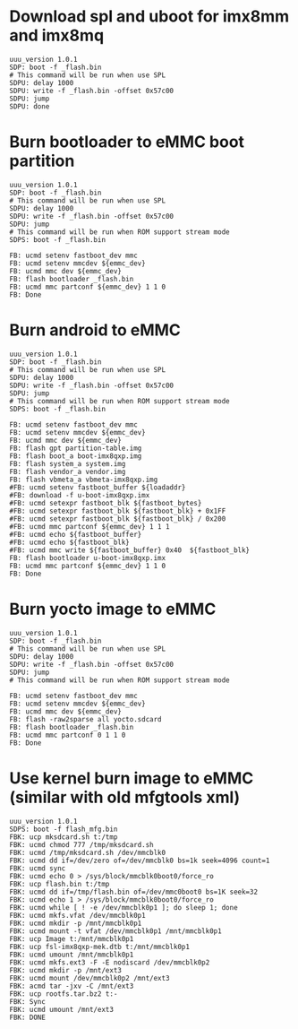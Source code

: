 # Download spl and uboot for imx8mm and imx8mq

    uuu_version 1.0.1
    SDP: boot -f _flash.bin
    # This command will be run when use SPL
    SDPU: delay 1000
    SDPU: write -f _flash.bin -offset 0x57c00
    SDPU: jump
    SDPU: done

# Burn bootloader to eMMC boot partition

    uuu_version 1.0.1
    SDP: boot -f _flash.bin
    # This command will be run when use SPL
    SDPU: delay 1000
    SDPU: write -f _flash.bin -offset 0x57c00
    SDPU: jump
    # This command will be run when ROM support stream mode
    SDPS: boot -f _flash.bin

    FB: ucmd setenv fastboot_dev mmc
    FB: ucmd setenv mmcdev ${emmc_dev}
    FB: ucmd mmc dev ${emmc_dev}
    FB: flash bootloader _flash.bin
    FB: ucmd mmc partconf ${emmc_dev} 1 1 0
    FB: Done

# Burn android to eMMC

    uuu_version 1.0.1
    SDP: boot -f _flash.bin
    # This command will be run when use SPL
    SDPU: delay 1000
    SDPU: write -f _flash.bin -offset 0x57c00
    SDPU: jump
    # This command will be run when ROM support stream mode
    SDPS: boot -f _flash.bin

    FB: ucmd setenv fastboot_dev mmc
    FB: ucmd setenv mmcdev ${emmc_dev}
    FB: ucmd mmc dev ${emmc_dev}
    FB: flash gpt partition-table.img
    FB: flash boot_a boot-imx8qxp.img
    FB: flash system_a system.img
    FB: flash vendor_a vendor.img
    FB: flash vbmeta_a vbmeta-imx8qxp.img
    #FB: ucmd setenv fastboot_buffer ${loadaddr}
    #FB: download -f u-boot-imx8qxp.imx
    #FB: ucmd setexpr fastboot_blk ${fastboot_bytes}
    #FB: ucmd setexpr fastboot_blk ${fastboot_blk} + 0x1FF
    #FB: ucmd setexpr fastboot_blk ${fastboot_blk} / 0x200
    #FB: ucmd mmc partconf ${emmc_dev} 1 1 1
    #FB: ucmd echo ${fastboot_buffer}
    #FB: ucmd echo ${fastboot_blk}
    #FB: ucmd mmc write ${fastboot_buffer} 0x40  ${fastboot_blk}
    FB: flash bootloader u-boot-imx8qxp.imx
    FB: ucmd mmc partconf ${emmc_dev} 1 1 0
    FB: Done

# Burn yocto image to eMMC
    
    uuu_version 1.0.1
    SDP: boot -f _flash.bin
    # This command will be run when use SPL
    SDPU: delay 1000
    SDPU: write -f _flash.bin -offset 0x57c00
    SDPU: jump
    # This command will be run when ROM support stream mode

    FB: ucmd setenv fastboot_dev mmc
    FB: ucmd setenv mmcdev ${emmc_dev}
    FB: ucmd mmc dev ${emmc_dev}
    FB: flash -raw2sparse all yocto.sdcard
    FB: flash bootloader _flash.bin
    FB: ucmd mmc partconf 0 1 1 0
    FB: Done

# Use kernel burn image to eMMC (similar with old mfgtools xml)

    uuu_version 1.0.1
    SDPS: boot -f flash_mfg.bin
    FBK: ucp mksdcard.sh t:/tmp
    FBK: ucmd chmod 777 /tmp/mksdcard.sh
    FBK: ucmd /tmp/mksdcard.sh /dev/mmcblk0
    FBK: ucmd dd if=/dev/zero of=/dev/mmcblk0 bs=1k seek=4096 count=1
    FBK: ucmd sync
    FBK: ucmd echo 0 > /sys/block/mmcblk0boot0/force_ro
    FBK: ucp flash.bin t:/tmp
    FBK: ucmd dd if=/tmp/flash.bin of=/dev/mmc0boot0 bs=1K seek=32
    FBK: ucmd echo 1 > /sys/block/mmcblk0boot0/force_ro
    FBK: ucmd while [ ! -e /dev/mmcblk0p1 ]; do sleep 1; done
    FBK: ucmd mkfs.vfat /dev/mmcblk0p1
    FBK: ucmd mkdir -p /mnt/mmcblk0p1
    FBK: ucmd mount -t vfat /dev/mmcblk0p1 /mnt/mmcblk0p1
    FBK: ucp Image t:/mnt/mmcblk0p1
    FBK: ucp fsl-imx8qxp-mek.dtb t:/mnt/mmcblk0p1
    FBK: ucmd umount /mnt/mmcblk0p1
    FBK: ucmd mkfs.ext3 -F -E nodiscard /dev/mmcblk0p2
    FBK: ucmd mkdir -p /mnt/ext3
    FBK: ucmd mount /dev/mmcblk0p2 /mnt/ext3
    FBK: acmd tar -jxv -C /mnt/ext3
    FBK: ucp rootfs.tar.bz2 t:-
    FBK: Sync
    FBK: ucmd umount /mnt/ext3
    FBK: DONE